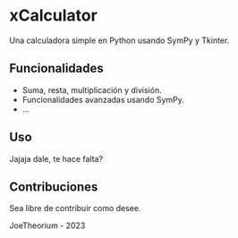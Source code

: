 # xCalculator

Una calculadora simple en Python usando SymPy y Tkinter.

## Funcionalidades

- Suma, resta, multiplicación y división.
- Funcionalidades avanzadas usando SymPy.
- ...

## Uso

Jajaja dale, te hace falta?

## Contribuciones

Sea libre de contribuir como desee.

JoeTheorium - 2023
